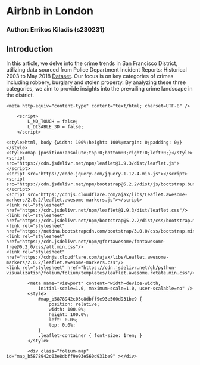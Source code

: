 # Airbnb in London

### Author: Errikos Kiladis (s230231)

## Introduction

In this article, we delve into the crime trends in San Francisco District, utilizing data sourced from Police Department Incident Reports: Historical 2003 to May 2018 [Dataset](https://data.sfgov.org/Public-Safety/Police-Department-Incident-Reports-Historical-2003/tmnf-yvry/about_data). Our focus is on key categories of crimes including robbery, burglary and stolen property. By analyzing these three categories, we aim to provide insights into the prevailing crime landscape in the district.


<div>
    <!DOCTYPE html>
<html>
<head>
    
    <meta http-equiv="content-type" content="text/html; charset=UTF-8" />
    
        <script>
            L_NO_TOUCH = false;
            L_DISABLE_3D = false;
        </script>
    
    <style>html, body {width: 100%;height: 100%;margin: 0;padding: 0;}</style>
    <style>#map {position:absolute;top:0;bottom:0;right:0;left:0;}</style>
    <script src="https://cdn.jsdelivr.net/npm/leaflet@1.9.3/dist/leaflet.js"></script>
    <script src="https://code.jquery.com/jquery-1.12.4.min.js"></script>
    <script src="https://cdn.jsdelivr.net/npm/bootstrap@5.2.2/dist/js/bootstrap.bundle.min.js"></script>
    <script src="https://cdnjs.cloudflare.com/ajax/libs/Leaflet.awesome-markers/2.0.2/leaflet.awesome-markers.js"></script>
    <link rel="stylesheet" href="https://cdn.jsdelivr.net/npm/leaflet@1.9.3/dist/leaflet.css"/>
    <link rel="stylesheet" href="https://cdn.jsdelivr.net/npm/bootstrap@5.2.2/dist/css/bootstrap.min.css"/>
    <link rel="stylesheet" href="https://netdna.bootstrapcdn.com/bootstrap/3.0.0/css/bootstrap.min.css"/>
    <link rel="stylesheet" href="https://cdn.jsdelivr.net/npm/@fortawesome/fontawesome-free@6.2.0/css/all.min.css"/>
    <link rel="stylesheet" href="https://cdnjs.cloudflare.com/ajax/libs/Leaflet.awesome-markers/2.0.2/leaflet.awesome-markers.css"/>
    <link rel="stylesheet" href="https://cdn.jsdelivr.net/gh/python-visualization/folium/folium/templates/leaflet.awesome.rotate.min.css"/>
    
            <meta name="viewport" content="width=device-width,
                initial-scale=1.0, maximum-scale=1.0, user-scalable=no" />
            <style>
                #map_b5878942c03e8dbff9e93e560d931be9 {
                    position: relative;
                    width: 100.0%;
                    height: 100.0%;
                    left: 0.0%;
                    top: 0.0%;
                }
                .leaflet-container { font-size: 1rem; }
            </style>
        
</head>
<body>
    
    
            <div class="folium-map" id="map_b5878942c03e8dbff9e93e560d931be9" ></div>
        
</body>
<script>
    
    
            var map_b5878942c03e8dbff9e93e560d931be9 = L.map(
                "map_b5878942c03e8dbff9e93e560d931be9",
                {
                    center: [51.50940719602833, -0.14136727385885703],
                    crs: L.CRS.EPSG3857,
                    zoom: 10,
                    zoomControl: true,
                    preferCanvas: false,
                }
            );

</div>
<a href="map_with_20000_listings.html">View Map</a>

- **Robbery:**
Robbery, under the law of San Francisco city, is defined as the unlawful taking of property from a person through force or threat of force. This category encompasses crimes where individuals are directly targeted and subjected to violence or intimidation to relinquish their belongings.

- **Burglary:**
Burglary involves the unlawful entry into a building or structure with the intent to commit theft or another felony. Within the context of San Francisco's legal framework, burglary captures instances of unauthorized access to properties, residences, or commercial establishments for illicit purposes.

- **Stolen Property:**
Stolen property offenses involve the possession, receipt, or sale of items obtained through criminal means. This category covers instances where individuals are found to be in possession of stolen goods or engaged in the trafficking of stolen merchandise.

## Crime and Time

1. The data suggests that Friday experiences the highest accumulation of crimes overall. Notably, burglary exhibits more fluctuation compared to other crime categories, with a significant drop during weekends and a peak occurring on Fridays. This fluctuation may indicate varying criminal behaviors or law enforcement activities during different days of the week.

2. Analyzing the time patterns, it's observed that stolen property crimes tend to peak around 17:00 to 18:00 o'clock, while robbery shows a peaky pattern from 19:00 to 02:00 o'clock. These patterns suggest specific time frames when these crimes are more likely to occur. Additionally, when examining the data on a weekly and monthly basis, there appears to be some seasonality in crime occurrences. However, further investigation is necessary to understand the underlying factors contributing to these patterns fully.

![Occurances of Crimes](Assets/occurances_of_crimes.png)

*Caption: Crimes and Time Patterns*

Looking at the calendar map, it's noticeable that from 2009 to 2011, there's a slight decrease in the crimes we're examining. However, there isn't a clear pattern regarding specific dates, months, or days of the year when these crimes occur more or less frequently. This suggests that the overall trend of crime reduction during that period is more consistent than any particular day or month showing significant changes. Further analysis is needed to understand the reasons behind this trend and whether it continues in the following years.

![Calendar](Assets/calendar.png)

*Caption: Calendar Map*

## Crime and Space

The map indicates that the Southern district experiences the highest frequency of the crimes we're examining, while Reachmont appears to have the least number of crimes. However, it's important to consider that areas differ in population and size, so comparing absolute numbers of crimes may not be entirely fair. Instead, it would be beneficial to create metrics that are dimensionless, meaning they don't depend on the population or area size. These metrics could provide a more accurate comparison of crime rates across different areas, allowing for a better understanding of the relative levels of criminal activity. Examples of such metrics could include crime rates per capita or per square mile, which normalize the data to account for differences in population density and area size. This approach would enable a more meaningful assessment of the true extent of crime in each area.

![Map](Assets/map_2.png)

*Caption: Spacial Map*

## Conclusion:

By categorizing crimes under these distinct umbrellas, we gain a clearer understanding of the prevalent criminal activities within San Francisco District. Through data analysis and visualization, we aim to shed light on the dynamics of these crime trends, ultimately contributing to efforts aimed at enhancing public safety and security in the community.

In San Francisco, several factors contribute to the occurrence of criminal records. Economic disparities, poverty, and limited access to resources can lead individuals to resort to crime out of necessity. Substance abuse issues, including drug addiction and alcoholism, can impair judgment and drive individuals towards illegal activities. The city's homelessness crisis further exacerbates vulnerabilities, increasing the likelihood of involvement in criminal behavior. Untreated mental health conditions also play a role, with individuals facing challenges in accessing necessary treatment and support services. Additionally, neighborhood characteristics, such as social disorganization and exposure to violence, influence crime rates. Gang activity and systemic issues, including structural inequalities and racial disparities within the criminal justice system, further compound the problem. Understanding these underlying factors is crucial for developing effective strategies to address crime and promote community safety in San Francisco.

## Useful Links

- [SF Police Department - Crime Dashboard](https://www.sanfranciscopolice.org/stay-safe/crime-data/crime-dashboard)

- [Violent Crime and Property Crime](https://sfgov.org/scorecards/public-safety/violent-crime-rate-and-property-crime-rate)

- [CNN Article](https://edition.cnn.com/2023/05/03/politics/san-francisco-crime-rate-what-matters/index.html)
